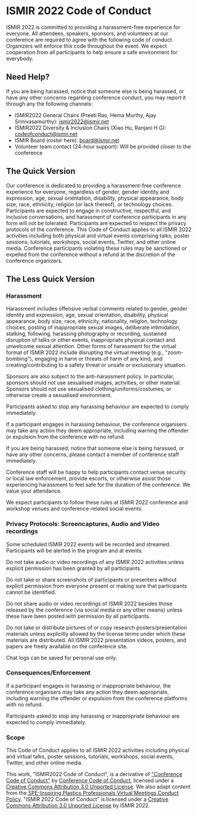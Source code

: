 # ISMIR 2022 Code of Conduct

ISMIR 2022 is committed to providing a harassment-free experience for everyone. All attendees, speakers, sponsors, and volunteers at our conference are required to agree with the following code of conduct. Organizers will enforce this code throughout the event. We expect cooperation from all participants to help ensure a safe environment for everybody.

## Need Help?
If you are being harassed, notice that someone else is being harassed, or have any other concerns regarding conference conduct, you may report it through any the following channels:
- ISMIR2022 General Chairs (Preeti Rao, Hema Murthy, Ajay Srinivasamurthy): ismir2022@ismir.net 
- ISMIR2022 Diversity & Inclusion Chairs (Xiao Hu, Ranjani H G): codeofconduct@ismir.net
- ISMIR Board (roster here): board@ismir.net 
- Volunteer team contact (24-hour support): Will be provided closer to the conference

## The Quick Version
Our conference is dedicated to providing a harassment-free conference experience for everyone, regardless of gender, gender identity and expression, age, sexual orientation, disability, physical appearance, body size, race, ethnicity, religion (or lack thereof), or technology choices. Participants are expected to engage in constructive, respectful, and inclusive conversations, and harassment of conference participants in any form will not be tolerated. Participants are expected to respect the privacy protocols of the conference. This Code of Conduct applies to all ISMIR 2022 activities including both physical and virtual events comprising talks, poster sessions, tutorials, workshops, social events, Twitter, and other online media. Conference participants violating these rules may be sanctioned or expelled from the conference without a refund at the discretion of the conference organizers.

## The Less Quick Version
### Harassment
Harassment includes offensive verbal comments related to gender, gender identity and expression, age, sexual orientation, disability, physical appearance, body size, race, ethnicity, nationality, religion, technology choices, posting of inappropriate sexual images, deliberate intimidation, stalking, following, harassing photography or recording, sustained disruption of talks or other events, inappropriate physical contact and unwelcome sexual attention. Other forms of harassment for the virtual format of ISMIR 2022 include disrupting the virtual meeting (e.g., "zoom-bombing"), engaging in harm or threats of harm of any kind, and creating/contributing to a safety threat or unsafe or exclusionary situation.

Sponsors are also subject to the anti-harassment policy. In particular, sponsors should not use sexualised images, activities, or other material. Sponsors should not use sexualised clothing/uniforms/costumes, or otherwise create a sexualised environment.

Participants asked to stop any harassing behaviour are expected to comply immediately.

If a participant engages in harassing behaviour, the conference organisers may take any action they deem appropriate, including warning the offender or expulsion from the conference with no refund.
 
If you are being harassed, notice that someone else is being harassed, or have any other concerns, please contact a member of conference staff immediately.
 
Conference staff will be happy to help participants contact venue security or local law enforcement, provide escorts, or otherwise assist those experiencing harassment to feel safe for the duration of the conference. We value your attendance.
 
We expect participants to follow these rules at ISMIR 2022 conference and workshop venues and conference-related social events.

### Privacy Protocols: Screencaptures, Audio and Video recordings
Some scheduled ISMIR 2022 events will be recorded and streamed. Participants will be alerted in the program and at events.

Do not take audio or video recordings of any ISMIR 2022 activities unless explicit permission has been granted by all participants.

Do not take or share screenshots of participants or presenters without explicit permission from everyone present or making sure that participants cannot be identified.

Do not share audio or video recordings of ISMIR 2022 besides those released by the conference (via social media or any other means) unless these have been posted with permission by all participants.

Do not take or distribute pictures of or copy research posters/presentation materials unless explicitly allowed by the license terms under which these materials are distributed. All ISMIR 2022 presentation videos, posters, and papers are freely available on the conference site.

Chat logs can be saved for personal use only.

### Consequences/Enforcement
If a participant engages in harassing or inappropriate behaviour, the conference organisers may take any action they deem appropriate, including warning the offender or expulsion from the conference platforms with no refund.

Participants asked to stop any harassing or inappropriate behaviour are expected to comply immediately.

### Scope
This Code of Conduct applies to all ISMIR 2022 activities including physical and virtual talks, poster sessions, tutorials, workshops, social events, Twitter, and other online media.

This work, "ISMIR2022 Code of Conduct", is a derivative of ["Conference Code of Conduct"](http://confcodeofconduct.com/) by [Conference Code of Conduct](https://github.com/confcodeofconduct), licensed under a [Creative Commons Attribution 3.0 Unported License](https://creativecommons.org/licenses/by/3.0/deed.en_US). We also adapt content from the [SPE-Inspiring Plastics Professionals Virtual Meetings Conduct Policy](https://www.4spe.org/i4a/pages/index.cfm?pageID=5720). "ISMIR 2022 Code of Conduct" is licensed under a [Creative Commons Attribution 3.0 Unported License](https://creativecommons.org/licenses/by/3.0/deed.en_US) by ISMIR 2022.
